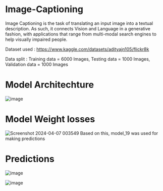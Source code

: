 # Image-Captioning

Image Captioning is the task of translating an input image into a textual description. As such, it connects Vision and Language in a generative fashion, with applications that range from multi-modal search engines to help visually impaired people.

Dataset used : https://www.kaggle.com/datasets/adityajn105/flickr8k

Data split : Training data = 6000 Images,  Testing data = 1000 Images, Validation data = 1000 Images

# Model Architechture
![image](https://github.com/vansh-py04/Image-Captioning/assets/128248352/21824ccf-0962-4505-ac50-f0eef2a72cf9)

# Model Weight losses
![Screenshot 2024-04-07 003549](https://github.com/vansh-py04/Image-Captioning/assets/128248352/01913f46-dbe8-49f4-88d8-6c9b6ff66ee5)
Based on this, model_19 was used for making predictions

# Predictions 
![image](https://github.com/vansh-py04/Image-Captioning/assets/128248352/165219b1-e267-460d-bcb9-db6cce62e724)

![image](https://github.com/vansh-py04/Image-Captioning/assets/128248352/53a2c2c9-d515-426f-b8ae-084f71ab3733)
